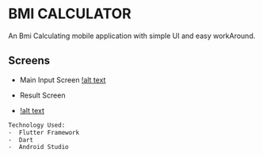 # BMI CALCULATOR

An Bmi Calculating mobile application with simple UI and easy workAround.
## Screens

- Main Input Screen
[!alt text](http://picsum.photos/200/200)

- Result Screen
- [!alt text](http://picsum.photos/201/200)

```html
Technology Used:
-  Flutter Framework
-  Dart
-  Android Studio
```




